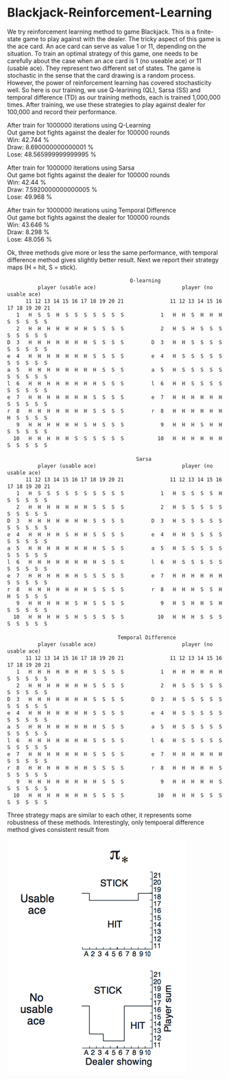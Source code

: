 # Blackjack-Reinforcement-Learning

We try reinforcement learning method to game Blackjack. This is a finite-state game to play against with the dealer. The tricky aspect of this game is the ace card. An ace card can serve as value 1 or 11, depending on the situation. To train an optimal strategy of this game, one needs to be carefully about the case when an ace card is 1 (no useable ace) or 11 (usable ace). They represent two different set of states. The game is stochastic in the sense that the card drawing is a random process. However, the power of reinforcement learning has covered stochasticity well. So here is our training, we use Q-learining (QL), Sarsa (SS) and temporal difference (TD) as our training methods, each is trained 1,000,000 times. After training, we use these strategies to play against dealer for 100,000 and record their performance.

After train for  1000000  iterations using Q-Learning\
Out game bot fights against the dealer for  100000  rounds\
Win:  42.744 %\
Draw:  8.690000000000001 %\
Lose:  48.565999999999995 %

After train for  1000000  iterations using Sarsa\
Out game bot fights against the dealer for  100000  rounds\
Win:  42.44 %\
Draw:  7.5920000000000005 %\
Lose:  49.968 %

After train for  1000000  iterations using Temporal Difference\
Out game bot fights against the dealer for  100000  rounds\
Win:  43.646 %\
Draw:  8.298 %\
Lose:  48.056 %

Ok, three methods give more or less the same performance, with temporal difference method gives slightly better result. Next we report their strategy maps (H = hit, S = stick). 


                                            Q-learning
              player (usable ace)                            player (no usable ace)    
          11 12 13 14 15 16 17 18 19 20 21               11 12 13 14 15 16 17 18 19 20 21 
       1   H  S  S  H  S  S  S  S  S  S  S            1   H  H  S  H  H  H  S  S  S  S  S 
       2   H  H  H  H  H  H  H  S  S  S  S            2   H  S  H  S  S  S  S  S  S  S  S  
    D  3   H  H  H  H  H  H  H  S  S  S  S         D  3   H  H  S  S  S  S  S  S  S  S  S  
    e  4   H  H  H  H  H  H  H  S  S  S  S         e  4   H  S  S  S  S  S  S  S  S  S  S  
    a  5   H  H  H  H  H  H  H  H  S  S  S         a  5   H  S  S  S  S  S  S  S  S  S  S  
    l  6   H  H  H  H  H  H  H  H  S  S  S         l  6   H  H  S  S  S  S  S  S  S  S  S  
    e  7   H  H  H  H  H  H  H  S  S  S  S         e  7   H  H  H  H  H  H  S  S  S  S  S  
    r  8   H  H  H  H  H  H  H  S  S  S  S         r  8   H  H  H  H  H  H  H  S  S  S  S  
       9   H  H  H  H  H  H  S  H  S  S  S            9   H  H  H  S  H  H  S  S  S  S  S  
      10   H  H  H  H  H  S  S  S  S  S  S           10   H  H  H  H  H  H  S  S  S  S  S  

                                              Sarsa
              player (usable ace)                            player (no usable ace)    
          11 12 13 14 15 16 17 18 19 20 21               11 12 13 14 15 16 17 18 19 20 21 
       1   H  S  S  S  S  S  S  S  S  S  S            1   H  S  S  S  S  H  S  S  S  S  S  
       2   H  H  H  H  H  H  H  S  S  S  S            2   H  S  S  S  S  S  S  S  S  S  S  
    D  3   H  H  H  H  H  H  H  S  S  S  S         D  3   H  S  S  S  S  S  S  S  S  S  S  
    e  4   H  H  H  H  S  H  H  S  S  S  S         e  4   H  H  S  S  S  S  S  S  S  S  S  
    a  5   H  H  H  H  H  H  H  H  S  S  S         a  5   H  S  S  S  S  S  S  S  S  S  S  
    l  6   H  H  H  H  H  H  H  H  S  S  S         l  6   H  S  S  S  S  S  S  S  S  S  S  
    e  7   H  H  H  H  H  H  S  S  S  S  S         e  7   H  H  H  H  H  H  S  S  S  S  S  
    r  8   H  H  H  H  H  H  H  S  S  S  S         r  8   H  H  H  S  S  H  H  S  S  S  S  
       9   H  H  H  H  H  S  H  S  S  S  S            9   H  S  H  H  S  H  S  S  S  S  S  
      10   H  H  H  H  S  H  S  S  S  S  S           10   H  H  H  S  S  S  S  S  S  S  S  

                                        Temporal Difference
              player (usable ace)                            player (no usable ace)    
          11 12 13 14 15 16 17 18 19 20 21               11 12 13 14 15 16 17 18 19 20 21 
       1   H  H  H  H  H  H  H  S  S  S  S            1   H  H  H  H  H  H  S  S  S  S  S  
       2   H  H  H  H  H  H  H  S  S  S  S            2   H  S  S  S  S  S  S  S  S  S  S  
    D  3   H  H  H  H  H  H  H  S  S  S  S         D  3   H  S  S  S  S  S  S  S  S  S  S  
    e  4   H  H  H  H  H  H  H  S  S  S  S         e  4   H  S  S  S  S  S  S  S  S  S  S  
    a  5   H  H  H  H  H  H  H  H  S  S  S         a  5   H  S  S  S  S  S  S  S  S  S  S  
    l  6   H  H  H  H  H  H  H  S  S  S  S         l  6   H  S  S  S  S  S  S  S  S  S  S  
    e  7   H  H  H  H  H  H  H  S  S  S  S         e  7   H  H  H  H  H  H  S  S  S  S  S  
    r  8   H  H  H  H  H  H  H  S  S  S  S         r  8   H  H  H  H  H  S  S  S  S  S  S  
       9   H  H  H  H  H  H  H  H  S  S  S            9   H  H  H  H  H  S  S  S  S  S  S  
      10   H  H  H  H  H  H  H  S  S  S  S           10   H  H  H  S  S  S  S  S  S  S  S  
      
Three strategy maps are similar to each other, it represents some robustness of these methods. Interestingly, only tempoeral difference method gives consistent result from 

![Optimal Policy from Sutton](optimalpolicy.png)
